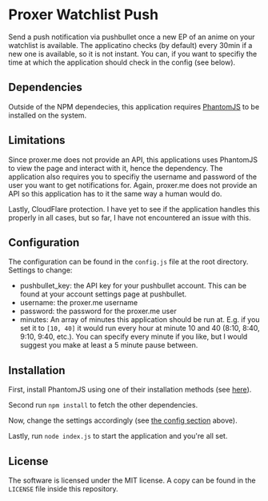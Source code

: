 # Proxer Watchlist Push
Send a push notification via pushbullet once a new EP of an anime on your watchlist is available. The applicatino checks (by default) every 30min if a new one is available, so it is not instant.
You can, if you want to specifiy the time at which the application should check in the config (see below).

## Dependencies
Outside of the NPM dependecies, this application requires [PhantomJS](http://phantomjs.org/) to be installed on the system.

## Limitations
Since proxer.me does not provide an API, this applications uses PhantomJS to view the page and interact with it, hence the dependency. The application also requires you to specifiy the username and password
of the user you want to get notifications for. Again, proxer.me does not provide an API so this application has to it the same way a human would do.

Lastly, CloudFlare protection. I have yet to see if the application handles this properly in all cases, but so far, I have not encountered an issue with this.

## Configuration
The configuration can be found in the `config.js` file at the root directory.
Settings to change:
- pushbullet_key: the API key for your pushbullet account. This can be found at your account settings page at pushbullet.
- username: the proxer.me username
- password: the password for the proxer.me user
- minutes: An array of minutes this application should be run at. E.g. if you set it to `[10, 40]` it would run every hour at minute 10 and 40 (8:10, 8:40, 9:10, 9:40, etc.). You can specify every minute if you like, but I would suggest you make at least a 5 minute pause between.

## Installation
First, install PhantomJS using one of their installation methods (see [here](http://phantomjs.org/download.html)).

Second run `npm install` to fetch the other dependencies.

Now, change the settings accordingly (see [the config section](#configuration) above).

Lastly, run `node index.js` to start the application and you're all set.

## License
The software is licensed under the MIT license. A copy can be found in the `LICENSE` file inside this repository.